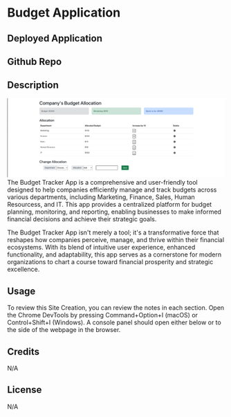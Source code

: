 # Budget Application

## Deployed Application

## Github Repo

## Description
![SC](./public/Screenshot%202023-08-09%20at%201.27.09%20PM.png)
The Budget Tracker App is a comprehensive and user-friendly tool designed to help companies efficiently manage and track budgets across various departments, including Marketing, Finance, Sales, Human Resourcess, and IT. This app provides a centralized platform for budget planning, monitoring, and reporting, enabling businesses to make informed financial decisions and achieve their strategic goals.

The Budget Tracker App isn't merely a tool; it's a transformative force that reshapes how companies perceive, manage, and thrive within their financial ecosystems. With its blend of intuitive user experience, enhanced functionality, and adaptability, this app serves as a cornerstone for modern organizations to chart a course toward financial prosperity and strategic excellence.

## Usage
To review this Site Creation, you can review the notes in each section. Open the Chrome DevTools by pressing Command+Option+I (macOS) or Control+Shift+I (Windows). A console panel should open either below or to the side of the webpage in the browser.

## Credits
N/A

## License
N/A